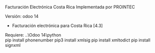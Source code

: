 Facturación Electrónica Costa Rica
Implementada por PROINTEC

Versión: odoo 14

- Facturación electrónica para Costa Rica [4.3]

Requiere: ..\Odoo 14\python\
  pip install phonenumber
  pip3 install xmlsig
  pip install xmltodict
  pip install signxml
  
